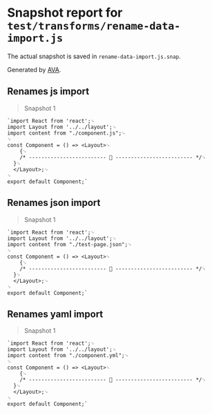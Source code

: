 # Snapshot report for `test/transforms/rename-data-import.js`

The actual snapshot is saved in `rename-data-import.js.snap`.

Generated by [AVA](https://ava.li).

## Renames js import

> Snapshot 1

    `import React from 'react';␊
    import Layout from '../../layout';␊
    import content from "./component.js";␊
    ␊
    const Component = () => <Layout>␊
        {␊
        /* ------------------------- 📝 ------------------------- */␊
      }␊
      </Layout>;␊
    ␊
    export default Component;`

## Renames json import

> Snapshot 1

    `import React from 'react';␊
    import Layout from '../../layout';␊
    import content from "./test-page.json";␊
    ␊
    const Component = () => <Layout>␊
        {␊
        /* ------------------------- 📝 ------------------------- */␊
      }␊
      </Layout>;␊
    ␊
    export default Component;`

## Renames yaml import

> Snapshot 1

    `import React from 'react';␊
    import Layout from '../../layout';␊
    import content from "./component.yml";␊
    ␊
    const Component = () => <Layout>␊
        {␊
        /* ------------------------- 📝 ------------------------- */␊
      }␊
      </Layout>;␊
    ␊
    export default Component;`
